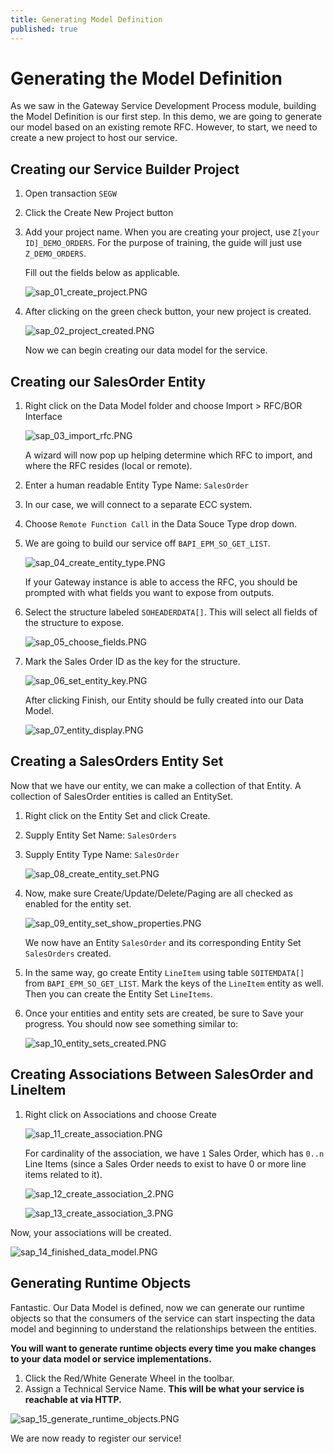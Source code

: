 ```yaml
---
title: Generating Model Definition
published: true
---
```


# Generating the Model Definition

As we saw in the Gateway Service Development Process module, building the Model Definition is our first step. In this demo, we are going to generate our model based on an existing remote RFC. However, to start, we need to create a new project to host our service.

## Creating our Service Builder Project

1. Open transaction `SEGW`
1. Click the Create New Project button
1. Add your project name. When you are creating your project, use `Z[your ID]_DEMO_ORDERS`. For the purpose of training, the guide will just use `Z_DEMO_ORDERS`.

    Fill out the fields below as applicable.

    ![sap_01_create_project.PNG]({{site.baseurl}}/img/sap_01_create_project.PNG)

1. After clicking on the green check button, your new project is created.

    ![sap_02_project_created.PNG]({{site.baseurl}}/img/sap_02_project_created.PNG)

    Now we can begin creating our data model for the service.

## Creating our SalesOrder Entity

1. Right click on the Data Model folder and choose Import > RFC/BOR Interface

    ![sap_03_import_rfc.PNG]({{site.baseurl}}/img/sap_03_import_rfc.PNG)

    A wizard will now pop up helping determine which RFC to import, and where the RFC resides (local or remote).

1. Enter a human readable Entity Type Name: `SalesOrder`
1. In our case, we will connect to a separate ECC system.
1. Choose `Remote Function Call` in the Data Souce Type drop down.
1. We are going to build our service off `BAPI_EPM_SO_GET_LIST`.

    ![sap_04_create_entity_type.PNG]({{site.baseurl}}/img/sap_04_create_entity_type.PNG)

    If your Gateway instance is able to access the RFC, you should be prompted with what fields you want to expose from outputs.

1. Select the structure labeled `SOHEADERDATA[]`. This will select all fields of the structure to expose.

    ![sap_05_choose_fields.PNG]({{site.baseurl}}/img/sap_05_choose_fields.PNG)

1. Mark the Sales Order ID as the key for the structure.

    ![sap_06_set_entity_key.PNG]({{site.baseurl}}/img/sap_06_set_entity_key.PNG)

    After clicking Finish, our Entity should be fully created into our Data Model.

    ![sap_07_entity_display.PNG]({{site.baseurl}}/img/sap_07_entity_display.PNG)

## Creating a SalesOrders Entity Set

Now that we have our entity, we can make a collection of that Entity. A collection of SalesOrder entities is called an EntitySet.

1. Right click on the Entity Set and click Create.
1. Supply Entity Set Name: `SalesOrders`
1. Supply Entity Type Name: `SalesOrder`

    ![sap_08_create_entity_set.PNG]({{site.baseurl}}/img/sap_08_create_entity_set.PNG)

1. Now, make sure Create/Update/Delete/Paging are all checked as enabled for the entity set.

    ![sap_09_entity_set_show_properties.PNG]({{site.baseurl}}/img/sap_09_entity_set_show_properties.PNG)

    We now have an Entity `SalesOrder` and its corresponding Entity Set `SalesOrders` created.

1. In the same way, go create Entity `LineItem` using table `SOITEMDATA[]` from `BAPI_EPM_SO_GET_LIST`. Mark the keys of the `LineItem` entity as well. Then you can create the Entity Set `LineItems`.

1. Once your entities and entity sets are created, be sure to Save your progress. You should now see something similar to:

   ![sap_10_entity_sets_created.PNG]({{site.baseurl}}/img/sap_10_entity_sets_created.PNG)

## Creating Associations Between SalesOrder and LineItem

1. Right click on Associations and choose Create

    ![sap_11_create_association.PNG]({{site.baseurl}}/img/sap_11_create_association.PNG)

    For cardinality of the association, we have `1` Sales Order, which has `0..n` Line Items (since a Sales Order needs to exist to have 0 or more line items related to it).

    ![sap_12_create_association_2.PNG]({{site.baseurl}}/img/sap_12_create_association_2.PNG)

    ![sap_13_create_association_3.PNG]({{site.baseurl}}/img/sap_13_create_association_3.PNG)

Now, your associations will be created.

![sap_14_finished_data_model.PNG]({{site.baseurl}}/img/sap_14_finished_data_model.PNG)

## Generating Runtime Objects

Fantastic. Our Data Model is defined, now we can generate our runtime objects so that the consumers of the service can start inspecting the data model and beginning to understand the relationships between the entities.

**You will want to generate runtime objects every time you make changes to your data model or service implementations.**

1. Click the Red/White Generate Wheel in the toolbar.
1. Assign a Technical Service Name. **This will be what your service is reachable at via HTTP.**

![sap_15_generate_runtime_objects.PNG]({{site.baseurl}}/img/sap_15_generate_runtime_objects.PNG)

We are now ready to register our service!
